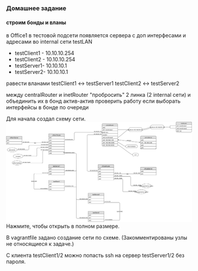### Домашнее задание
#### строим бонды и вланы

в Office1 в тестовой подсети появляется сервера с доп интерфесами и адресами
во internal сети testLAN
- testClient1 - 10.10.10.254
- testClient2 - 10.10.10.254
- testServer1- 10.10.10.1
- testServer2- 10.10.10.1

равести вланами
testClient1 <-> testServer1
testClient2 <-> testServer2

между centralRouter и inetRouter
"пробросить" 2 линка (2 internal сети) и объединить их в бонд актив-актив
проверить работу если выборать интерфейсы в бонде по очереди

Для начала создал схему сети. 
![schema](https://raw.githubusercontent.com/YogSottot/otus_linux_1804/master/2/10/Networkchart_bond.svg?sanitize=true)
Нажмите, чтобы открыть в полном размере.

В vagrantfile задано создание сети по схеме. (Закомментированы узлы не относящиеся к задаче.)

C клиента testClient1/2 можно попасть ssh на сервер testServer1/2 без пароля.

